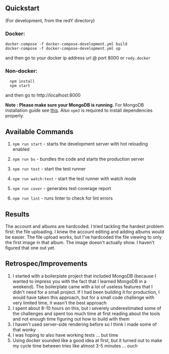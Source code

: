 ## Quickstart

(For development, from the redY directory)

### Docker:
```
docker-compose -f docker-compose-development.yml build
docker-compose -f docker-compose-development.yml up
```
and then go to your docker ip address url @ port 8000
or
`redy.docker`

### Non-docker:
```
  npm install
  npm start
```
and then go to http://localhost:8000

**Note : Please make sure your MongoDB is running.** For MongoDB installation guide see [this](https://docs.mongodb.org/v3.0/installation/). Also `npm3` is required to install dependencies properly.

## Available Commands

1. `npm run start` - starts the development server with hot reloading enabled

2. `npm run bs` - bundles the code and starts the production server

3. `npm run test` - start the test runner

4. `npm run watch:test` - start the test runner with watch mode

5. `npm run cover` - generates test coverage report

6. `npm run lint` - runs linter to check for lint errors

## Results

The account and albums are hardcoded. I tried tackling the hardest problem first: the file uploading. I knew the account editing and adding albums would be easier. The file upload works, but I've hardcoded the file viewing to only the first image in that album. The image doesn't actually show. I haven't figured that one out yet.

## Retrospec/Improvements

1. I started with a boilerplate project that included MongoDB (because I wanted to impress you with the fact that I learned MongoDB in a weekend). The boilerplate came with a lot of useless features that I didn't need for a small project. If I had been building it for production, I would have taken this approach, but for a small code challenge with very limited time, it wasn't the best approach
1. I spent about 8-10 hours on this, but i severely underestimated some of the challenges and spent too much time at first reading about the tools and not enough time figuring out how to build with them
1. I haven't used server-side rendering before so I think i made some of that wonky
1. I was hoping to also have working tests … but time
1. Using docker sounded like a good idea at first, but it turned out to make my cycle time between tries like almost 3-5 minutes … ouch

